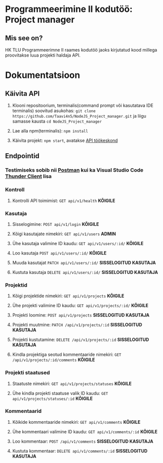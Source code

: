 #  Programmeerimine II kodutöö: Project manager
## Mis see on?

HK TLU Programmeerimne II raames kodutöö jaoks kirjutatud kood millega proovitakse luua projekti haldaja API.

# Dokumentatsioon

## Käivita API

1. Klooni repositoorium, terminalis(command prompt või kasutatava IDE terminalis) soovitud asukohas: ``` git clone https://github.com/Taavi4n5/NodeJS_Project_manager.git ``` ja liigu samasse kausta ``` cd NodeJS_Project_manager ```

2. Lae alla npm(terminalis): ``` npm install ```

3. Käivita projekt: ``` npm start ```, avatakse [API töökeskond](https://localhost:3000 "https://localhost:3000" )
## Endpointid

### Testimiseks sobib nii [Postman](https://www.postman.com/ "Postman") kui ka Visual Studio Code [Thunder Client](https://www.thunderclient.com/ "Thunder Client") lisa
### Kontroll 

1. Kontrolli API toimimist: ``` GET api/v1/health ``` **KÕIGILE**

### Kasutaja

1. Sisselogimine: ``` POST api/v1/login ``` **KÕIGILE**

2. Kõigi kasutajate nimekiri: ``` GET api/v1/users ``` **ADMIN**

3. Ühe kasutaja valimine ID kaudu: ``` GET api/v1/users/:id/ ``` **KÕIGILE**

4. Loo kasutaja ``` POST api/v1/users/:id/ ``` **KÕIGILE**

5. Muuda kasutajat ``` PATCH api/v1/users/:id/ ``` **SISSELOGITUD KASUTAJA**

6. Kustuta kasutaja ``` DELETE api/v1/users/:id/ ``` **SISSELOGITUD KASUTAJA**

### Projektid

1. Kõigi projektide nimekiri: ``` GET api/v1/projects ``` **KÕIGILE**

2. Ühe projekti valimine ID kaudu: ``` GET api/v1/projects/:id/ ``` **KÕIGILE**

3. Projekti loomine: ``` POST api/v1/projects ``` **SISSELOGITUD KASUTAJA**

4. Projekti muutmine: ``` PATCH /api/v1/projects/:id ``` **SISSELOGITUD KASUTAJA**

5. Projekti kustutamine: ``` DELETE /api/v1/projects/:id ``` **SISSELOGITUD KASUTAJA**

6. Kindla projektiga seotud kommentaaride nimekiri: ``` GET /api/v1/projects/:id/comments ``` **KÕIGILE**

### Projekti staatused

1. Staatuste nimekiri: ``` GET api/v1/projects/statuses ``` **KÕIGILE**

2. Ühe kindla projekti staatuse valik ID kaudu: ``` GET api/v1/projects/statuses/:id ``` **KÕIGILE**

### Kommentaarid

1. Kõikide kommentaaride nimekiri: ``` GET api/v1/comments ``` **KÕIGILE**

2. Ühe kommentaari valimine ID kaudu: ``` GET api/v1/comments/:id ``` **KÕIGILE**

3. Loo kommentaar: ``` POST /api/v1/comments ``` **SISSELOGITUD KASUTAJA**

4. Kustuta kommentaar: ``` DELETE api/v1/comments/:id ``` **SISSELOGITUD KASUTAJA**